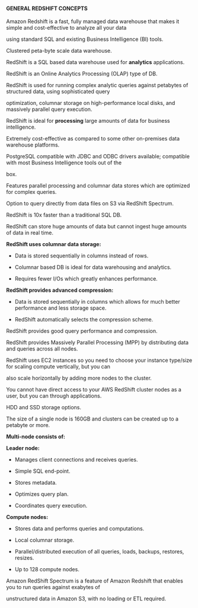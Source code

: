 #### GENERAL REDSHIFT CONCEPTS

Amazon Redshift is a fast, fully managed data warehouse that makes it simple and
cost-effective to analyze all your data

using standard SQL and existing Business Intelligence (BI) tools.

Clustered peta-byte scale data warehouse.

RedShift is a SQL based data warehouse used for **analytics** applications.

RedShift is an Online Analytics Processing (OLAP) type of DB.

RedShift is used for running complex analytic queries against petabytes of
structured data, using sophisticated query

optimization, columnar storage on high-performance local disks, and massively
parallel query execution.

RedShift is ideal for **processing** large amounts of data for business
intelligence.

Extremely cost-effective as compared to some other on-premises data warehouse
platforms.

PostgreSQL compatible with JDBC and ODBC drivers available; compatible with most
Business Intelligence tools out of the

box.

Features parallel processing and columnar data stores which are optimized for
complex queries.

Option to query directly from data files on S3 via RedShift Spectrum.

RedShift is 10x faster than a traditional SQL DB.

RedShift can store huge amounts of data but cannot ingest huge amounts of data
in real time.

**RedShift uses columnar data storage:**

- Data is stored sequentially in columns instead of rows.

- Columnar based DB is ideal for data warehousing and analytics.

- Requires fewer I/Os which greatly enhances performance.

**RedShift provides advanced compression:**

- Data is stored sequentially in columns which allows for much better
  performance and less storage space.

- RedShift automatically selects the compression scheme.

RedShift provides good query performance and compression.

RedShift provides Massively Parallel Processing (MPP) by distributing data and
queries across all nodes.

RedShift uses EC2 instances so you need to choose your instance type/size for
scaling compute vertically, but you can

also scale horizontally by adding more nodes to the cluster.

You cannot have direct access to your AWS RedShift cluster nodes as a user, but
you can through applications.

HDD and SSD storage options.

The size of a single node is 160GB and clusters can be created up to a petabyte
or more.

**Multi-node consists of:**

**Leader node:**

- Manages client connections and receives queries.

- Simple SQL end-point.

- Stores metadata.

- Optimizes query plan.

- Coordinates query execution.

**Compute nodes:**

- Stores data and performs queries and computations.

- Local columnar storage.

- Parallel/distributed execution of all queries, loads, backups, restores,
  resizes.

- Up to 128 compute nodes.

Amazon RedShift Spectrum is a feature of Amazon Redshift that enables you to run
queries against exabytes of

unstructured data in Amazon S3, with no loading or ETL required.

